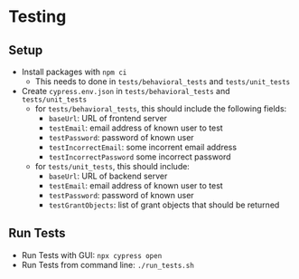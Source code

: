 # Testing

## Setup
- Install packages with `npm ci`
    - This needs to done in `tests/behavioral_tests` and `tests/unit_tests`
- Create `cypress.env.json` in `tests/behavioral_tests` and `tests/unit_tests`
    - for `tests/behavioral_tests`, this should include the following fields:
        - `baseUrl`: URL of frontend server
        - `testEmail`: email address of known user to test
        - `testPassword`: password of known user
        - `testIncorrectEmail`: some incorrent email address
        - `testIncorrectPassword` some incorrect password
    - for `tests/unit_tests`, this should include:
        - `baseUrl`: URL of backend server
        - `testEmail`: email address of known user to test
        - `testPassword`: password of known user
        - `testGrantObjects`: list of grant objects that should be returned

## Run Tests
- Run Tests with GUI: `npx cypress open`
- Run Tests from command line: `./run_tests.sh`
